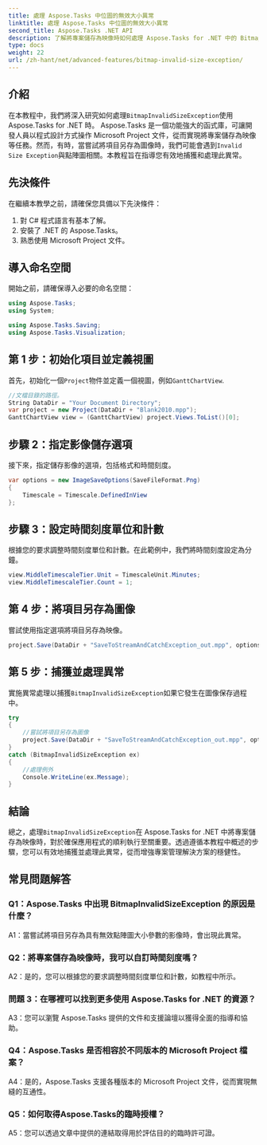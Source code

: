 ```yaml
---
title: 處理 Aspose.Tasks 中位圖的無效大小異常
linktitle: 處理 Aspose.Tasks 中位圖的無效大小異常
second_title: Aspose.Tasks .NET API
description: 了解將專案儲存為映像時如何處理 Aspose.Tasks for .NET 中的 BitmapInvalidSizeException。具有逐步指導的綜合教程。
type: docs
weight: 22
url: /zh-hant/net/advanced-features/bitmap-invalid-size-exception/
---
```

## 介紹

在本教程中，我們將深入研究如何處理`BitmapInvalidSizeException`使用 Aspose.Tasks for .NET 時。 Aspose.Tasks 是一個功能強大的函式庫，可讓開發人員以程式設計方式操作 Microsoft Project 文件，從而實現將專案儲存為映像等任務。然而，有時，當嘗試將項目另存為圖像時，我們可能會遇到`Invalid Size Exception`與點陣圖相關。本教程旨在指導您有效地捕獲和處理此異常。

## 先決條件

在繼續本教學之前，請確保您具備以下先決條件：
1. 對 C# 程式語言有基本了解。
2. 安裝了 .NET 的 Aspose.Tasks。
3. 熟悉使用 Microsoft Project 文件。

## 導入命名空間

開始之前，請確保導入必要的命名空間：
```csharp
using Aspose.Tasks;
using System;

using Aspose.Tasks.Saving;
using Aspose.Tasks.Visualization;

```

## 第 1 步：初始化項目並定義視圖

首先，初始化一個`Project`物件並定義一個視圖，例如`GanttChartView`.

```csharp
//文檔目錄的路徑。
String DataDir = "Your Document Directory";
var project = new Project(DataDir + "Blank2010.mpp");
GanttChartView view = (GanttChartView) project.Views.ToList()[0];
```

## 步驟 2：指定影像儲存選項

接下來，指定儲存影像的選項，包括格式和時間刻度。

```csharp
var options = new ImageSaveOptions(SaveFileFormat.Png)
{
    Timescale = Timescale.DefinedInView
};
```

## 步驟 3：設定時間刻度單位和計數

根據您的要求調整時間刻度單位和計數。在此範例中，我們將時間刻度設定為分鐘。

```csharp
view.MiddleTimescaleTier.Unit = TimescaleUnit.Minutes;
view.MiddleTimescaleTier.Count = 1;
```

## 第 4 步：將項目另存為圖像

嘗試使用指定選項將項目另存為映像。

```csharp
project.Save(DataDir + "SaveToStreamAndCatchException_out.mpp", options);
```

## 第 5 步：捕獲並處理異常

實施異常處理以捕獲`BitmapInvalidSizeException`如果它發生在圖像保存過程中。

```csharp
try
{
    //嘗試將項目另存為圖像
    project.Save(DataDir + "SaveToStreamAndCatchException_out.mpp", options);
}
catch (BitmapInvalidSizeException ex)
{
    //處理例外
    Console.WriteLine(ex.Message);
}
```

## 結論

總之，處理`BitmapInvalidSizeException`在 Aspose.Tasks for .NET 中將專案儲存為映像時，對於確保應用程式的順利執行至關重要。透過遵循本教程中概述的步驟，您可以有效地捕獲並處理此異常，從而增強專案管理解決方案的穩健性。

## 常見問題解答

### Q1：Aspose.Tasks 中出現 BitmapInvalidSizeException 的原因是什麼？

A1：當嘗試將項目另存為具有無效點陣圖大小參數的影像時，會出現此異常。

### Q2：將專案儲存為映像時，我可以自訂時間刻度嗎？

A2：是的，您可以根據您的要求調整時間刻度單位和計數，如教程中所示。

### 問題 3：在哪裡可以找到更多使用 Aspose.Tasks for .NET 的資源？

A3：您可以瀏覽 Aspose.Tasks 提供的文件和支援論壇以獲得全面的指導和協助。

### Q4：Aspose.Tasks 是否相容於不同版本的 Microsoft Project 檔案？

A4：是的，Aspose.Tasks 支援各種版本的 Microsoft Project 文件，從而實現無縫的互通性。

### Q5：如何取得Aspose.Tasks的臨時授權？

A5：您可以透過文章中提供的連結取得用於評估目的的臨時許可證。